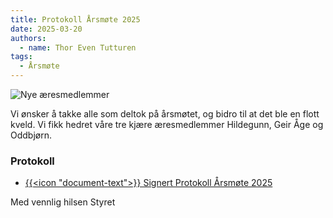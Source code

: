 ```yaml
---
title: Protokoll Årsmøte 2025
date: 2025-03-20
authors:
  - name: Thor Even Tutturen
tags:
  - Årsmøte
---
```


![Nye æresmedlemmer](/æresmedlemmer.jpg)

Vi ønsker å takke alle som deltok på årsmøtet, og bidro til at det ble en flott
kveld. Vi fikk hedret våre tre kjære æresmedlemmer Hildegunn, Geir Åge og
Oddbjørn.

### Protokoll

- [{{<icon "document-text">}} Signert Protokoll Årsmøte 2025](/dokumenter/2025-arsmote/2025_Årsmøte_Protokoll.pdf)

Med vennlig hilsen Styret
